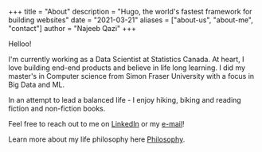 +++
title = "About"
description = "Hugo, the world's fastest framework for building websites"
date = "2021-03-21"
aliases = ["about-us", "about-me", "contact"]
author = "Najeeb Qazi"
+++

Helloo!

I'm currently working as a Data Scientist at Statistics Canada. At heart, I love building end-end products and believe in life long learning. 
I did my master's in Computer science from Simon Fraser University with a focus in Big Data and ML.

In an attempt to lead a balanced life - I enjoy hiking, biking and reading fiction and non-fiction books.

Feel free to reach out to me on [LinkedIn](https://www.linkedin.com/in/najeeb-qazi/) or my [e-mail](mailto:najeebq@gmail.com)!

Learn more about my life philosophy here [Philosophy](/philosophy).
